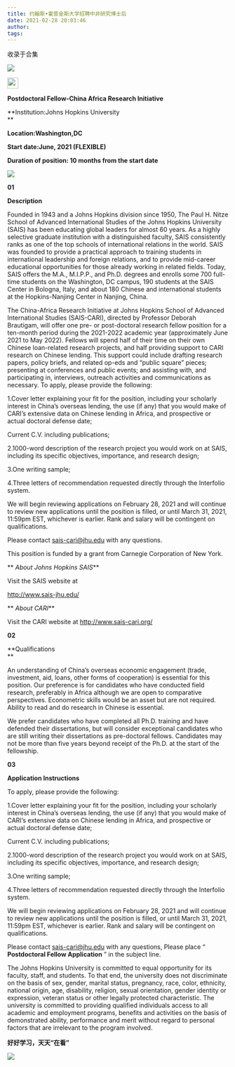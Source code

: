 ```yaml
---
title: 约翰斯•霍普金斯大学招聘中非研究博士后
date: 2021-02-28 20:03:46
author: 
tags: 
---
```



收录于合集

![](/images/1193/2.jpeg)

  

<img src='/images/1193/3.jpeg' width='25' height='25' />

**Postdoctoral Fellow-China Africa Research Initiative**

 **Institution:Johns Hopkins University  
**

 **Location:Washington,DC**

 **Start date:June, 2021 (FLEXIBLE)**

 **Duration of position: 10 months from the start date**

![](/images/1193/4.png)

 **01**

 **Description**

Founded in 1943 and a Johns Hopkins division since 1950, The Paul H. Nitze
School of Advanced International Studies of the Johns Hopkins University
(SAIS) has been educating global leaders for almost 60 years. As a highly
selective graduate institution with a distinguished faculty, SAIS consistently
ranks as one of the top schools of international relations in the world. SAIS
was founded to provide a practical approach to training students in
international leadership and foreign relations, and to provide mid-career
educational opportunities for those already working in related fields. Today,
SAIS offers the M.A., M.I.P.P., and Ph.D. degrees and enrolls some 700 full-
time students on the Washington, DC campus, 190 students at the SAIS Center in
Bologna, Italy, and about 180 Chinese and international students at the
Hopkins-Nanjing Center in Nanjing, China.

  

The China-Africa Research Initiative at Johns Hopkins School of Advanced
International Studies (SAIS-CARI), directed by Professor Deborah Brautigam,
will offer one pre- or post-doctoral research fellow position for a ten-month
period during the 2021-2022 academic year (approximately June 2021 to May
2022). Fellows will spend half of their time on their own Chinese loan-related
research projects, and half providing support to CARI research on Chinese
lending. This support could include drafting research papers, policy briefs,
and related op-eds and “public square” pieces; presenting at conferences and
public events; and assisting with, and participating in, interviews, outreach
activities and communications as necessary. To apply, please provide the
following:

  

1.Cover letter explaining your fit for the position, including your scholarly
interest in China’s overseas lending, the use (if any) that you would make of
CARI’s extensive data on Chinese lending in Africa, and prospective or actual
doctoral defense date;

Current C.V. including publications;

  

2.1000-word description of the research project you would work on at SAIS,
including its specific objectives, importance, and research design;

  

3.One writing sample;

  

4.Three letters of recommendation requested directly through the Interfolio
system.

  

We will begin reviewing applications on February 28, 2021 and will continue to
review new applications until the position is filled, or until March 31, 2021,
11:59pm EST, whichever is earlier. Rank and salary will be contingent on
qualifications.

  

Please contact sais-cari@jhu.edu with any questions.

  

This position is funded by a grant from Carnegie Corporation of New York.

  

  

 ** _About Johns Hopkins SAIS_**

Visit the SAIS website at

http://www.sais-jhu.edu/  

  
 ** _About CARI_**

Visit the CARI website at http://www.sais-cari.org/

  

**02**

 **Qualifications  
**

An understanding of China’s overseas economic engagement (trade, investment,
aid, loans, other forms of cooperation) is essential for this position. Our
preference is for candidates who have conducted field research, preferably in
Africa although we are open to comparative perspectives. Econometric skills
would be an asset but are not required. Ability to read and do research in
Chinese is essential.

  

We prefer candidates who have completed all Ph.D. training and have defended
their dissertations, but will consider exceptional candidates who are still
writing their dissertations as pre-doctoral fellows. Candidates may not be
more than five years beyond receipt of the Ph.D. at the start of the
fellowship.

  

 **03**

 **Application Instructions**

To apply, please provide the following:

  

1.Cover letter explaining your fit for the position, including your scholarly
interest in China’s overseas lending, the use (if any) that you would make of
CARI’s extensive data on Chinese lending in Africa, and prospective or actual
doctoral defense date;

Current C.V. including publications;

  

2.1000-word description of the research project you would work on at SAIS,
including its specific objectives, importance, and research design;

  

3.One writing sample;

  

4.Three letters of recommendation requested directly through the Interfolio
system.

  

We will begin reviewing applications on February 28, 2021 and will continue to
review new applications until the position is filled, or until March 31, 2021,
11:59pm EST, whichever is earlier. Rank and salary will be contingent on
qualifications.

  

Please contact sais-cari@jhu.edu with any questions, Please place “
**Postdoctoral Fellow Application** ” in the subject line.

  

The Johns Hopkins University is committed to equal opportunity for its
faculty, staff, and students. To that end, the university does not
discriminate on the basis of sex, gender, marital status, pregnancy, race,
color, ethnicity, national origin, age, disability, religion, sexual
orientation, gender identity or expression, veteran status or other legally
protected characteristic. The university is committed to providing qualified
individuals access to all academic and employment programs, benefits and
activities on the basis of demonstrated ability, performance and merit without
regard to personal factors that are irrelevant to the program involved.

  

  

**好好学习，天天“在看”**<img src='/images/1193/5.gif' width='17' height='17' />

![](/images/1193/6.png)

